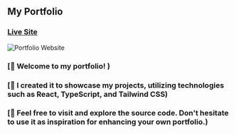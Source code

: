## My Portfolio

### [Live Site](https://jaydenfiaga.tech)

![Portfolio Website](https://pasteboard.co/Ln8kY1nfZmee.png)


### [🌟 Welcome to my portfolio! )
### [🌟 I created it to showcase my projects, utilizing technologies such as React, TypeScript, and Tailwind CSS)
### [🌟 Feel free to visit and explore the source code. Don't hesitate to use it as inspiration for enhancing your own portfolio.)
